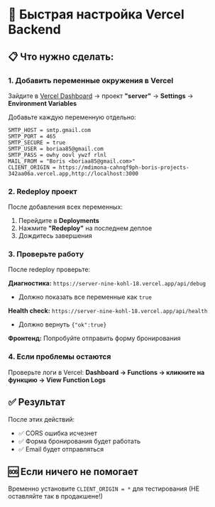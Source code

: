 # 🚀 Быстрая настройка Vercel Backend

## 📋 Что нужно сделать:

### 1. Добавить переменные окружения в Vercel

Зайдите в [Vercel Dashboard](https://vercel.com/dashboard) → проект **"server"** → **Settings** → **Environment Variables**

Добавьте каждую переменную отдельно:

```
SMTP_HOST = smtp.gmail.com
SMTP_PORT = 465
SMTP_SECURE = true
SMTP_USER = boriaa85@gmail.com
SMTP_PASS = owhy oovl ywzf rlnl
MAIL_FROM = "Boris <boriaa85@gmail.com>"
CLIENT_ORIGIN = https://mdimona-cahnqf9ph-boris-projects-342aa06a.vercel.app,http://localhost:3000
```

### 2. Redeploy проект

После добавления всех переменных:
1. Перейдите в **Deployments**
2. Нажмите **"Redeploy"** на последнем деплое
3. Дождитесь завершения

### 3. Проверьте работу

После redeploy проверьте:

**Диагностика:** `https://server-nine-kohl-18.vercel.app/api/debug`
- Должно показать все переменные как `true`

**Health check:** `https://server-nine-kohl-18.vercel.app/api/health`
- Должно вернуть `{"ok":true}`

**Фронтенд:** Попробуйте отправить форму бронирования

### 4. Если проблемы остаются

Проверьте логи в Vercel:
**Dashboard → Functions → кликните на функцию → View Function Logs**

## ✅ Результат

После этих действий:
- ✅ CORS ошибка исчезнет
- ✅ Форма бронирования будет работать
- ✅ Email будет отправляться

## 🆘 Если ничего не помогает

Временно установите `CLIENT_ORIGIN = *` для тестирования
(НЕ оставляйте так в продакшене!)